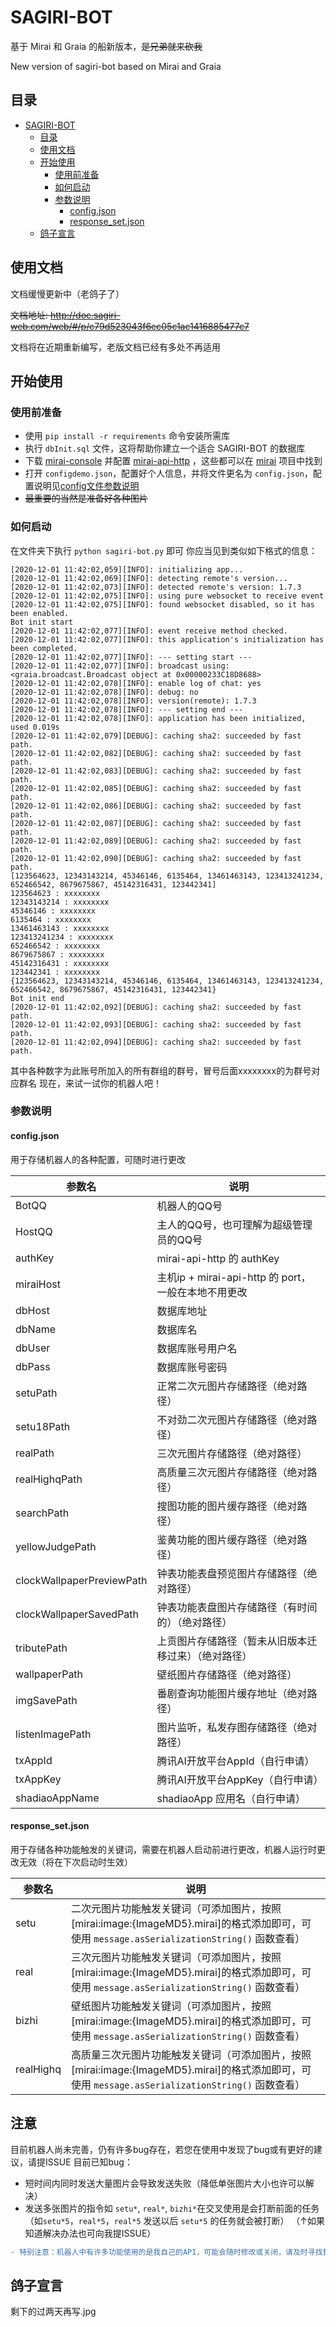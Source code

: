 

# SAGIRI-BOT

基于 Mirai 和 Graia 的船新版本，~~是兄弟就来砍我~~

New version of sagiri-bot based on Mirai and Graia

## 目录
- [SAGIRI-BOT](#sagiri-bot)
  * [目录](#目录)
  * [使用文档](#使用文档)
  * [开始使用](#开始使用)
    + [使用前准备](#使用前准备)
    + [如何启动](#如何启动)
    + [参数说明](#参数说明)
      - [config.json](#configjson)
      - [response_set.json](#response-setjson)
  * [鸽子宣言](#鸽子宣言)

## 使用文档

文档缓慢更新中（老鸽子了）

~~文档地址: http://doc.sagiri-web.com/web/#/p/c79d523043f6ec05c1ac1416885477c7~~

文档将在近期重新编写，老版文档已经有多处不再适用

## 开始使用

### 使用前准备

- 使用 `pip install -r requirements` 命令安装所需库
- 执行 `dbInit.sql` 文件，这将帮助你建立一个适合 SAGIRI-BOT 的数据库
- 下载 [mirai-console](https://github.com/mamoe/mirai-console) 并配置 [mirai-api-http](https://github.com/project-mirai/mirai-api-http) ，这些都可以在 [mirai](https://github.com/mamoe/mirai) 项目中找到
- 打开 `configdemo.json`，配置好个人信息，并将文件更名为 `config.json`，配置说明见[config文件参数说明](#configjson)
- ~~最重要的当然是准备好各种图片~~

### 如何启动

在文件夹下执行 `python sagiri-bot.py` 即可
你应当见到类似如下格式的信息：
```angular2
[2020-12-01 11:42:02,059][INFO]: initializing app...
[2020-12-01 11:42:02,069][INFO]: detecting remote's version...
[2020-12-01 11:42:02,073][INFO]: detected remote's version: 1.7.3
[2020-12-01 11:42:02,075][INFO]: using pure websocket to receive event
[2020-12-01 11:42:02,075][INFO]: found websocket disabled, so it has been enabled.
Bot init start
[2020-12-01 11:42:02,077][INFO]: event receive method checked.
[2020-12-01 11:42:02,077][INFO]: this application's initialization has been completed.
[2020-12-01 11:42:02,077][INFO]: --- setting start ---
[2020-12-01 11:42:02,077][INFO]: broadcast using: <graia.broadcast.Broadcast object at 0x00000233C18D8688>
[2020-12-01 11:42:02,078][INFO]: enable log of chat: yes
[2020-12-01 11:42:02,078][INFO]: debug: no
[2020-12-01 11:42:02,078][INFO]: version(remote): 1.7.3
[2020-12-01 11:42:02,078][INFO]: --- setting end ---
[2020-12-01 11:42:02,078][INFO]: application has been initialized, used 0.019s
[2020-12-01 11:42:02,079][DEBUG]: caching sha2: succeeded by fast path.
[2020-12-01 11:42:02,082][DEBUG]: caching sha2: succeeded by fast path.
[2020-12-01 11:42:02,083][DEBUG]: caching sha2: succeeded by fast path.
[2020-12-01 11:42:02,085][DEBUG]: caching sha2: succeeded by fast path.
[2020-12-01 11:42:02,086][DEBUG]: caching sha2: succeeded by fast path.
[2020-12-01 11:42:02,087][DEBUG]: caching sha2: succeeded by fast path.
[2020-12-01 11:42:02,089][DEBUG]: caching sha2: succeeded by fast path.
[2020-12-01 11:42:02,090][DEBUG]: caching sha2: succeeded by fast path.
[123564623, 12343143214, 45346146, 6135464, 13461463143, 123413241234, 652466542, 8679675867, 45142316431, 123442341]
123564623 : xxxxxxxx
12343143214 : xxxxxxxx
45346146 : xxxxxxxx
6135464 : xxxxxxxx
13461463143 : xxxxxxxx
123413241234 : xxxxxxxx
652466542 : xxxxxxxx
8679675867 : xxxxxxxx
45142316431 : xxxxxxxx
123442341 : xxxxxxxx
{123564623, 12343143214, 45346146, 6135464, 13461463143, 123413241234, 652466542, 8679675867, 45142316431, 123442341}
Bot init end
[2020-12-01 11:42:02,092][DEBUG]: caching sha2: succeeded by fast path.
[2020-12-01 11:42:02,093][DEBUG]: caching sha2: succeeded by fast path.
[2020-12-01 11:42:02,094][DEBUG]: caching sha2: succeeded by fast path.
```
其中各种数字为此账号所加入的所有群组的群号，冒号后面xxxxxxxx的为群号对应群名
现在，来试一试你的机器人吧！

### 参数说明

#### config.json
用于存储机器人的各种配置，可随时进行更改

|  参数名   | 说明  |
|  ----  | ----  |
| BotQQ  | 机器人的QQ号 |
| HostQQ  | 主人的QQ号，也可理解为超级管理员的QQ号 |
| authKey | mirai-api-http 的 authKey |
| miraiHost | 主机ip + mirai-api-http 的 port，一般在本地不用更改 |
| dbHost | 数据库地址 |
| dbName | 数据库名 |
| dbUser | 数据库账号用户名 |
| dbPass | 数据库账号密码 |
| setuPath | 正常二次元图片存储路径（绝对路径） |
| setu18Path | 不对劲二次元图片存储路径（绝对路径） |
| realPath | 三次元图片存储路径（绝对路径） |
| realHighqPath | 高质量三次元图片存储路径（绝对路径） |
| searchPath | 搜图功能的图片缓存路径（绝对路径） |
| yellowJudgePath | 鉴黄功能的图片缓存路径（绝对路径） |
| clockWallpaperPreviewPath | 钟表功能表盘预览图片存储路径（绝对路径） |
| clockWallpaperSavedPath | 钟表功能表盘图片存储路径（有时间的）（绝对路径） |
| tributePath | 上贡图片存储路径（暂未从旧版本迁移过来）（绝对路径） |
| wallpaperPath | 壁纸图片存储路径（绝对路径） |
| imgSavePath | 番剧查询功能图片缓存地址（绝对路径） |
| listenImagePath | 图片监听，私发存图存储路径（绝对路径） |
| txAppId | 腾讯AI开放平台AppId（自行申请） |
| txAppKey | 腾讯AI开放平台AppKey（自行申请） |
| shadiaoAppName | shadiaoApp 应用名（自行申请） |

#### response_set.json
用于存储各种功能触发的关键词，需要在机器人启动前进行更改，机器人运行时更改无效（将在下次启动时生效）

|  参数名   | 说明  |
|  ----  | ----  |
| setu  | 二次元图片功能触发关键词（可添加图片，按照\[mirai:image:{ImageMD5}.mirai\]的格式添加即可，可使用 `message.asSerializationString()` 函数查看） |
| real | 三次元图片功能触发关键词（可添加图片，按照\[mirai:image:{ImageMD5}.mirai\]的格式添加即可，可使用 `message.asSerializationString()` 函数查看） |
| bizhi | 壁纸图片功能触发关键词（可添加图片，按照\[mirai:image:{ImageMD5}.mirai\]的格式添加即可，可使用 `message.asSerializationString()` 函数查看） |
| realHighq | 高质量三次元图片功能触发关键词（可添加图片，按照\[mirai:image:{ImageMD5}.mirai\]的格式添加即可，可使用 `message.asSerializationString()` 函数查看） |

## 注意
目前机器人尚未完善，仍有许多bug存在，若您在使用中发现了bug或有更好的建议，请提ISSUE
目前已知bug：
- 短时间内同时发送大量图片会导致发送失败（降低单张图片大小也许可以解决）
- 发送多张图片的指令如 `setu*`, `real*`, `bizhi*`在交叉使用是会打断前面的任务（如`setu*5`，`real*5`，`real*5` 发送以后 `setu*5` 的任务就会被打断）
（↑如果知道解决办法也可向我提ISSUE）

```diff
- 特别注意：机器人中有许多功能使用的是我自己的API，可能会随时修改或关闭，请及时寻找替代用API，因API改动造成的程序错误概不负责
````

## 鸽子宣言
剩下的过两天再写.jpg